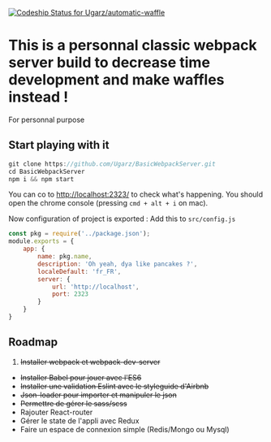 [ ![Codeship Status for Ugarz/automatic-waffle](https://codeship.com/projects/afdd4d60-4797-0134-d570-7274acc1ec8c/status?branch=master)](https://codeship.com/projects/169231)

# This is a personnal classic webpack server build to decrease time development and make waffles instead !
For personnal purpose

## Start playing with it

```javascript
git clone https://github.com/Ugarz/BasicWebpackServer.git
cd BasicWebpackServer
npm i && npm start
```
You can co to [http://localhost:2323/](http://localhost:2323/) to check what's happening. You should open the chrome console (pressing `cmd + alt + i` on mac).

Now configuration of project is exported :
Add this to `src/config.js`
```js
const pkg = require('../package.json');
module.exports = {
    app: {
        name: pkg.name,
        description: 'Oh yeah, dya like pancakes ?',
        localeDefault: 'fr_FR',
        server: {
            url: 'http://localhost',
            port: 2323
        }
    }
}
```



## Roadmap

1. ~~Installer webpack et webpack-dev-server~~
* ~~Installer Babel pour jouer avec l'ES6~~
* ~~Installer une validation Eslint avec le styleguide d'Airbnb~~
* ~~Json-loader pour importer et manipuler le json~~
* ~~Permettre de gérer le sass/scss~~
* Rajouter React-router
* Gérer le state de l'appli avec Redux
* Faire un espace de connexion simple (Redis/Mongo ou Mysql)
